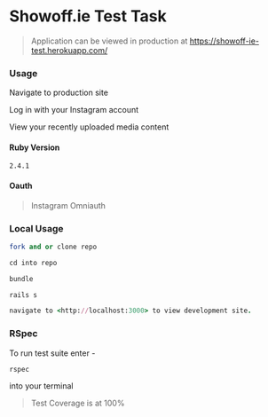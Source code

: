 # Showoff.ie Test Task

>Application can be viewed in production at <https://showoff-ie-test.herokuapp.com/>

### Usage

Navigate to production site

Log in with your Instagram account

View your recently uploaded media content
  
  

#### Ruby Version

`2.4.1`

#### Oauth

>Instagram Omniauth

### Local Usage

```ruby
fork and or clone repo

cd into repo

bundle

rails s

navigate to <http://localhost:3000> to view development site.
```

### RSpec

To run test suite enter -

`rspec`

into your terminal

>Test Coverage is at 100%

 
